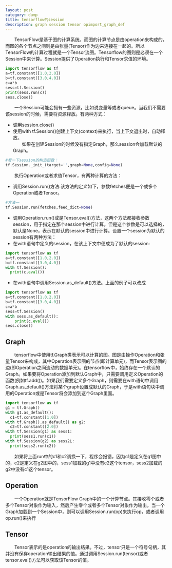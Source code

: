 ```yaml
---
layout: post
category: dump
title: tensorflow的session
description: graph session tensor opimport_graph_def
---
```


　　TensorFlow是基于图的计算系统。而图的计算节点是由operation来构成的，而图的各个节点之间则是由张量(Tensor)作为边来连接在一起的。所以TensorFlow的计算过程就是一个Tensor流图。Tensorflow的图则是必须在一个Session中来计算。Session提供了Operation执行和Tensor求值的环境。

```python
import tensorflow as tf
a=tf.constant([1.0,2.0])
b=tf.constant([3.0,4.0])
c=a*b
sess=tf.Session()
print(sess.run(c))
sess.close()
```

　　一个Session可能会拥有一些资源，比如说变量等或者queue。当我们不需要该session的时候，需要将资源释放。有两种方式：
- 调用session.close()
- 使用with tf.Session()创建上下文(context)来执行，当上下文退出时，自动释放。<br>
　　如果在创建Session的时候没有指定Graph，那么session会加载默认的Graph。<br>

```python
#看一下session的构造函数：
tf.Session._init_(target='',graph=None,config=None)
```
　　执行Operation或者求值Tensor，有两种计算的方法：
- 调用Session.run()方法:该方法的定义如下，参数fetches便是一个或多个Operation或者Tensor。

```python
#方法一
tf.Session.run(fetches,feed_dict=None)
```

- 调用Operation.run()或是Tensor.eval()方法，这两个方法都接收参数session，用于指定在那个session中进行计算。但是这个参数是可以选择的，默认是None，表示在默认的session中进行计算。设置一个session为默认的session有两种方法：
- 在with语句中定义的session，在该上下文中便成为了默认的session:

```python
import tensorflow as tf
a=tf.constant([1.0,2.0])
b=tf.constant([3.0,4.0])
with tf.Session():
  print(c.eval())
```

- 在with语句中调用Session.as_default()方法。上面的例子可以改成

```python
import tensorflow as tf
a=tf.constant([1.0,2.0])
b=tf.constant([3.0,4.0])
c=a*b
sess=tf.Session()
with sess.as_default():
    print(c.eval())
sess.close()
```

## Graph
　　tensorflow中使用tf.Graph类表示可以计算的图。图是由操作Operation和张量Tensor来构成，其中Operation表示图的节点(即计算单元)，而Tensor表示图的边(即Operation之间流动的数据单元)。在tensorflow中，始终存在一个默认的Graph。如果要将Operation添加到默认Graph中，只需要调用定义Operation的函数(例如tf.add())。如果我们需要定义多个Graph，则需要在with语句中调用Graph.as_default()方法将某个graph设置成默认的Graph，于是with语句块中调用的Operation或是Tensor将会添加到这个Graph里面。

```python
import tensorflow as tf
g1 = tf.Graph()
with g1.as_default():
  c1=tf.constant([1.0])
with tf.Graph().as_default() as g2:
  c2=tf.constant([2.0])
with tf.Session(g1) as sess1:
  print(sess1.run(c1))
with tf.Session(g2) as sess2L:
  print(sess2.run(c2))
```

　　如果将上面run中的c1和c2调换一下，程序会报错，因为c1是定义在g1图中的，c2是定义在g2图中的，sess1加载的g1中没有c2这个tensor，sess2加载的g2中没有c1这个tensor。

## Operation
　　一个Operation就是TensorFlow Graph中的一个计算节点。其接收零个或者多个Tensor对象作为输入，然后产生零个或者多个Tensor对象作为输出。当一个Graph加载到一个Session中，则可以调用Session.run(op)来执行op，或者调用op.run()来执行

## Tensor
　　Tensor表示的是operation的输出结果。不过，tensor只是一个符号句柄，其并没有保存operation输出结果的值。通过调用Session.run(tensor)或者tensor.eval()方法可以获取该Tensor的值。